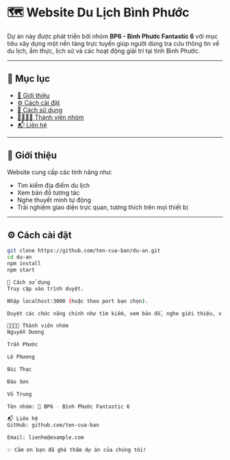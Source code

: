 # 🗺️ Website Du Lịch Bình Phước

Dự án này được phát triển bởi nhóm **BP6 - Bình Phước Fantastic 6** với mục tiêu xây dựng một nền tảng trực tuyến giúp người dùng tra cứu thông tin về du lịch, ẩm thực, lịch sử và các hoạt động giải trí tại tỉnh Bình Phước.

---

## 📁 Mục lục

- [👋 Giới thiệu](#-giới-thiệu)
- [⚙️ Cách cài đặt](#️-cách-cài-đặt)
- [🚀 Cách sử dụng](#-cách-sử-dụng)
- [👨‍👩‍👧‍👦 Thành viên nhóm](#-thành-viên-nhóm)
- [📬 Liên hệ](#-liên-hệ)

---

## 👋 Giới thiệu

Website cung cấp các tính năng như:

- Tìm kiếm địa điểm du lịch
- Xem bản đồ tương tác
- Nghe thuyết minh tự động
- Trải nghiệm giao diện trực quan, tương thích trên mọi thiết bị

---

## ⚙️ Cách cài đặt

```bash
git clone https://github.com/ten-cua-ban/du-an.git
cd du-an
npm install
npm start

🚀 Cách sử dụng
Truy cập vào trình duyệt.

Nhập localhost:3000 (hoặc theo port bạn chọn).

Duyệt các chức năng chính như tìm kiếm, xem bản đồ, nghe giới thiệu, v.v.

👨‍👩‍👧‍👦 Thành viên nhóm
Nguyễn Dương

Trần Phước

Lê Phương

Bùi Thạc

Đào Sơn

Võ Trung

Tên nhóm: 🎉 BP6 - Bình Phước Fantastic 6

📬 Liên hệ
GitHub: github.com/ten-cua-ban

Email: lienhe@example.com

✨ Cảm ơn bạn đã ghé thăm dự án của chúng tôi!
